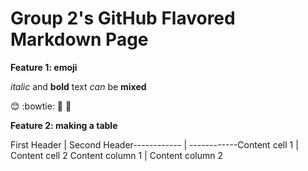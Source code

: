 # Group 2's GitHub Flavored Markdown Page



**Feature 1: emoji**

<!--- https://www.webfx.com/tools/emoji-cheat-sheet/ --> 
*italic* and **bold** text *can* be **mixed**

:blush: 
:bowtie:
:metal:
:dancers:


**Feature 2: making a table**

First Header | Second Header------------ | ------------Content cell 1 | Content cell 2 Content column 1 | Content column 2
